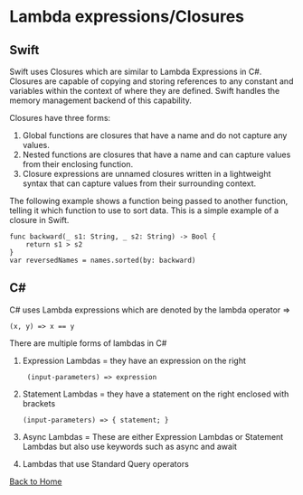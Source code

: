 # Lambda expressions/Closures
## Swift 

Swift uses Closures which are similar to Lambda Expressions in C#. Closures are capable of copying and storing references to any constant
and variables within the context of where they are defined. Swift handles the memory management backend of this capability. 

Closures have three forms:

1. Global functions are closures that have a name and do not capture any values.
2. Nested functions are closures that have a name and can capture values from their enclosing function.
3. Closure expressions are unnamed closures written in a lightweight syntax that can capture values from their surrounding context.

The following example shows a function being passed to another function, telling it which function to use to sort data. This is a simple example of a closure in Swift.

    func backward(_ s1: String, _ s2: String) -> Bool {
        return s1 > s2
    }
    var reversedNames = names.sorted(by: backward)


## C#

C# uses Lambda expressions which are denoted by the lambda operator => 

    (x, y) => x == y
 
 There are multiple forms of lambdas in C#
 1. Expression Lambdas = they have an expression on the right
 
         (input-parameters) => expression
 2. Statement Lambdas = they have a statement on the right enclosed with brackets
 
        (input-parameters) => { statement; }
        
 3. Async Lambdas = These are either Expression Lambdas or Statement Lambdas but also use keywords such as async and await
 4. Lambdas that use Standard Query operators
 
 
 
 [Back to Home](https://github.com/tljwvf/OOLanguageComparison/blob/master/README.md)
